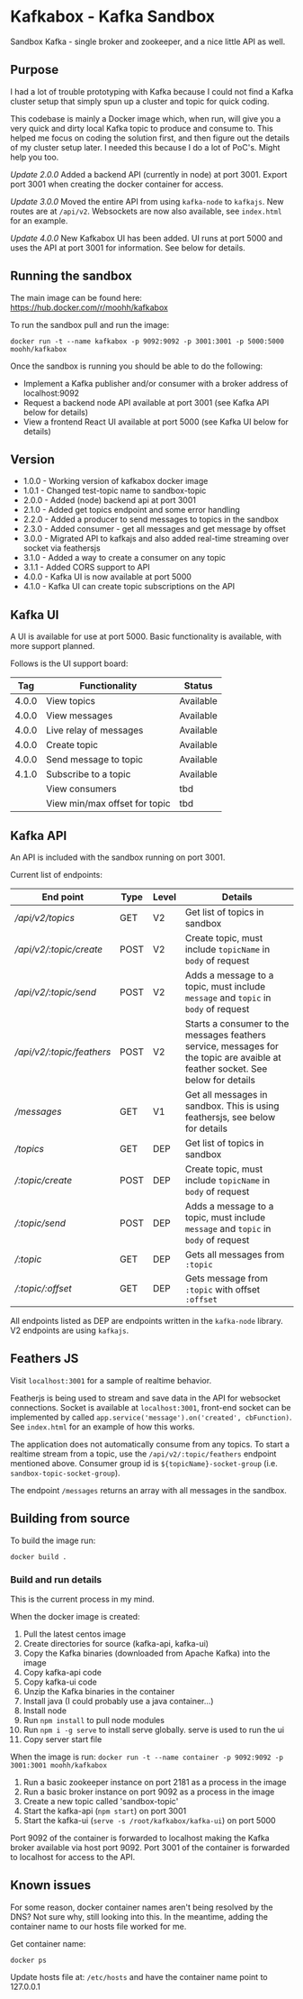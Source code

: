 # Kafkabox - Kafka Sandbox
Sandbox Kafka - single broker and zookeeper, and a nice little API as well.

## Purpose

I had a lot of trouble prototyping with Kafka because I could not find a Kafka cluster setup that simply spun up a cluster and topic for quick coding.

This codebase is mainly a Docker image which, when run, will give you a very quick and dirty local Kafka topic to produce and consume to. This helped me focus on coding the solution first, and then figure out the details of my cluster setup later. I needed this because I do a lot of PoC's. Might help you too.

_Update 2.0.0_
Added a backend API (currently in node) at port 3001. Export port 3001 when creating the docker container for access.

_Update 3.0.0_
Moved the entire API from using `kafka-node` to `kafkajs`. New routes are at `/api/v2`. Websockets are now also available, see `index.html` for an example.

_Update 4.0.0_
New Kafkabox UI has been added. UI runs at port 5000 and uses the API at port 3001 for information. See below for details.

## Running the sandbox

The main image can be found here: https://hub.docker.com/r/moohh/kafkabox

To run the sandbox pull and run the image:

```
docker run -t --name kafkabox -p 9092:9092 -p 3001:3001 -p 5000:5000 moohh/kafkabox
```

Once the sandbox is running you should be able to do the following:
* Implement a Kafka publisher and/or consumer with a broker address of localhost:9092
* Request a backend node API available at port 3001 (see Kafka API below for details)
* View a frontend React UI available at port 5000 (see Kafka UI below for details)

## Version

- 1.0.0 - Working version of kafkabox docker image
- 1.0.1 - Changed test-topic name to sandbox-topic
- 2.0.0 - Added (node) backend api at port 3001
- 2.1.0 - Added get topics endpoint and some error handling
- 2.2.0 - Added a producer to send messages to topics in the sandbox
- 2.3.0 - Added consumer - get all messages and get message by offset
- 3.0.0 - Migrated API to kafkajs and also added real-time streaming over socket via feathersjs
- 3.1.0 - Added a way to create a consumer on any topic
- 3.1.1 - Added CORS support to API
- 4.0.0 - Kafka UI is now available at port 5000
- 4.1.0 - Kafka UI can create topic subscriptions on the API

## Kafka UI

A UI is available for use at port 5000. Basic functionality is available, with more support planned.

Follows is the UI support board:

|Tag|Functionality|Status|
|---|---|---|
|4.0.0|View topics|Available|
|4.0.0|View messages|Available|
|4.0.0|Live relay of messages|Available|
|4.0.0|Create topic|Available|
|4.0.0|Send message to topic|Available|
|4.1.0|Subscribe to a topic|Available|
||View consumers|tbd|
||View min/max offset for topic|tbd|

## Kafka API

An API is included with the sandbox running on port 3001.

Current list of endpoints:

|End point|Type|Level|Details|
|---|---|---|---|
|_/api/v2/topics_|GET|V2|Get list of topics in sandbox|
|_/api/v2/:topic/create_|POST|V2|Create topic, must include `topicName` in `body` of request|
|_/api/v2/:topic/send_|POST|V2|Adds a message to a topic, must include `message` and `topic` in `body` of request|
|_/api/v2/:topic/feathers_|POST|V2|Starts a consumer to the messages feathers service, messages for the topic are avaible at feather socket. See below for details|
|_/messages_|GET|V1|Get all messages in sandbox. This is using feathersjs, see below for details|
|_/topics_|GET|DEP|Get list of topics in sandbox|
|_/:topic/create_|POST|DEP|Create topic, must include `topicName` in `body` of request|
|_/:topic/send_|POST|DEP|Adds a message to a topic, must include `message` and `topic` in `body` of request|
|_/:topic_|GET|DEP|Gets all messages from `:topic`|
|_/:topic/:offset_|GET|DEP|Gets message from `:topic` with offset `:offset`|

All endpoints listed as DEP are endpoints written in the `kafka-node` library. V2 endpoints are using `kafkajs`.

## Feathers JS

Visit `localhost:3001` for a sample of realtime behavior.

Featherjs is being used to stream and save data in the API for websocket connections. Socket is available at `localhost:3001`, front-end socket can be implemented by called `app.service('message').on('created', cbFunction)`. See `index.html` for an example of how this works.

The application does not automatically consume from any topics. To start a realtime stream from a topic, use the `/api/v2/:topic/feathers` endpoint mentioned above. Consumer group id is `${topicName}-socket-group` (i.e. `sandbox-topic-socket-group`).

The endpoint `/messages` returns an array with all messages in the sandbox.

## Building from source

To build the image run:

`docker build .`

### Build and run details

This is the current process in my mind.

When the docker image is created:
1. Pull the latest centos image
2. Create directories for source (kafka-api, kafka-ui)
3. Copy the Kafka binaries (downloaded from Apache Kafka) into the image
4. Copy kafka-api code
5. Copy kafka-ui code
6. Unzip the Kafka binaries in the container
7. Install java (I could probably use a java container...)
8. Install node
9. Run `npm install` to pull node modules
10. Run `npm i -g serve` to install serve globally. serve is used to run the ui
11. Copy server start file

When the image is run:
`docker run -t --name container -p 9092:9092 -p 3001:3001 moohh/kafkabox`
1. Run a basic zookeeper instance on port 2181  as a process in the image
2. Run a basic broker instance on port 9092 as a process in the image
3. Create a new topic called 'sandbox-topic'
4. Start the kafka-api (`npm start`) on port 3001
5. Start the kafka-ui (`serve -s /root/kafkabox/kafka-ui`) on port 5000

Port 9092 of the container is forwarded to localhost making the Kafka broker available via host port 9092. Port 3001 of the container is forwarded to localhost for access to the API.

## Known issues

For some reason, docker container names aren't being resolved by the DNS? Not sure why, still looking into this. In the meantime, adding the container name to our hosts file worked for me.

Get container name:

`docker ps`

Update hosts file at: `/etc/hosts` and have the container name point to 127.0.0.1
